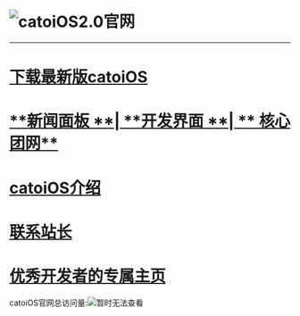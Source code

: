 # ![catoiOS2.0官网](https://pic.imgdb.cn/item/66701716d9c307b7e95e6be5.png)
---
# [**下载最新版catoiOS**](https://mcr130102OIer.github.io/catoiOS/download)
# [**新闻面板 **](https://vijos.org/d/catOS_news/)|[ **开发界面 **](https://vijos.org/d/catOS_dev/)|[ ** 核心团网**](https://vijos.org/d/catOS_star/)
# [ **catoiOS介绍**](/catoiOS/about/index.md)
# [联系站长](https://github.com/mcr130102OIer/mcr130102/issues)
# [优秀开发者的专属主页](https://mcr130102oier.github.io/catoiOS/%E9%A1%B6%E7%BA%A7%E5%BC%80%E5%8F%91%E8%80%85%E4%B8%93%E5%B1%9E%E4%B8%BB%E9%A1%B5/)
catoiOS官网总访问量:![暂时无法查看](https://badges.toozhao.com/badges/01HTRH97ND3F246V3HVM8HCJ0X/blue.svg)
